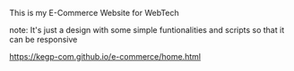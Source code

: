 This is my E-Commerce Website for WebTech 

note:
It's just a design with some simple funtionalities and scripts so that it can be responsive


https://kegp-com.github.io/e-commerce/home.html
